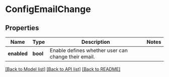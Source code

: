 # ConfigEmailChange

## Properties
Name | Type | Description | Notes
------------ | ------------- | ------------- | -------------
**enabled** | **bool** | Enable defines whether user can change their email. | 

[[Back to Model list]](../README.md#documentation-for-models) [[Back to API list]](../README.md#documentation-for-api-endpoints) [[Back to README]](../README.md)

